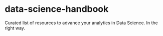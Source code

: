 # data-science-handbook
Curated list of resources to advance your analytics in Data Science. In the right way. 

